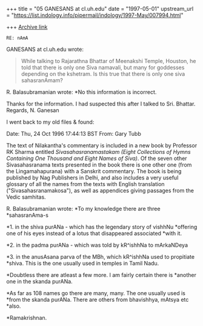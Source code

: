 +++
title = "05 GANESANS at cl.uh.edu"
date = "1997-05-01"
upstream_url = "https://list.indology.info/pipermail/indology/1997-May/007994.html"

+++
[Archive link](https://list.indology.info/pipermail/indology/1997-May/007994.html)


	RE: nAmA

GANESANS at cl.uh.edu wrote:

>While talking to Rajarathna Bhattar of Meenakshi Temple, Houston,
>he told that there is only one Siva namavali, but many for
>goddesses depending on the kshetram. Is this true that
>there is only one siva sahasranAmam?

R. Balasubramanian wrote:
*No this information is incorrect. 

Thanks for the information. I had suspected this
after I talked to Sri. Bhattar.
Regards,
N. Ganesan

I went back to my old files & found:

Date: Thu, 24 Oct 1996 17:44:13 BST
From: Gary Tubb <gat4 at columbia.edu>

The text of Nilakantha's commentary is included in a new book by
Professor RK Sharma entitled _Sivasahasranamastakam (Eight Collections of
Hymns Containing One Thousand and Eight Names of Siva)_.  Of the seven
other Sivasahasranama texts presented in the book there is one other one
(from the Lingamahapurana) with a Sanskrit commentary.  The book is
being published by Nag Publishers in Delhi, and also includes a very
useful glossary of all the names from the texts with English translation
("Sivasahasranamakosa"), as well as appendices giving passages from the
Vedic samhitas.

R. Balasubramanian wrote:
*To my knowledge there are three
*sahasranAma-s

*1. in the shiva purANa - which has the legendary story of vishhNu
*offering one of his eyes instead of a lotus that disappeared associated
*with it.

*2. in the padma purANa - which was told by kR^ishhNa to mArkaNDeya

*3. in the anusAsana parva of the MBh, which kR^ishhNa used to propitiate
*shiva. This is the one usually used in temples in Tamil Nadu.

*Doubtless there are atleast a few more. I am fairly certain there is
*another one in the skanda purANa.

*As far as 108 names go there are many, many. The one usually used is
*from the skanda purANa. There are others from bhavishhya, mAtsya etc
*also.

*Ramakrishnan.







